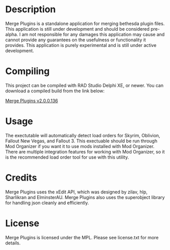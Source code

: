 # Description
Merge Plugins is a standalone application for merging bethesda plugin files.  This application is still under development and should be considered pre-alpha.  I am not responsible for any damages this application may cause and cannot provide any guarantees on the usefulness or functionality it provides.  This application is purely experimental and is still under active development.

# Compiling
This project can be compiled with RAD Studio Delphi XE, or newer.  You can download a compiled build from the link below:

[Merge Plugins v2.0.0.136](http://puu.sh/i5APL.zip)

# Usage
The exectutable will automatically detect load orders for Skyrim, Oblivion, Fallout New Vegas, and Fallout 3.  This exectuable should be run through Mod Organizer if you want it to use mods installed with Mod Organizer.  There are multiple integration features for working with Mod Organizer, so it is the recommended load order tool for use with this utility.

# Credits
Merge Plugins uses the xEdit API, which was designed by zilav, hlp, Sharlikran and ElminsterAU.  Merge Plugins also uses the superobject library for handling json cleanly and efficiently.

# License
Merge Plugins is licensed under the MPL.  Please see license.txt for more details.
